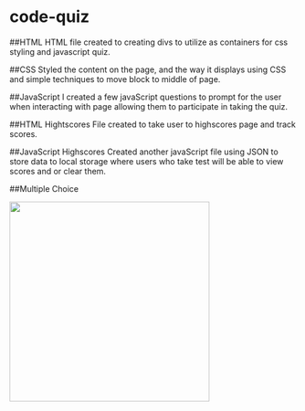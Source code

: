 # code-quiz

##HTML
HTML file created to creating divs to utilize as containers for css styling and javascript quiz.

##CSS 
Styled the content on the page, and the way it displays using CSS and simple techniques to move block to middle of page.

##JavaScript 
I created a few javaScript questions to prompt for the user when interacting with page allowing them to participate in taking the quiz. 

##HTML Hightscores
File created to take user to highscores page and track scores. 

##JavaScript Highscores
Created another javaScript file using JSON to store data to local storage where users who take test will be able to view scores and or clear them. 


##Multiple Choice

<img src="https://user-images.githubusercontent.com/109103013/234139944-d2329ff7-8ac2-4edd-925c-d30b13e19083.jpg" width="350" height="350">
